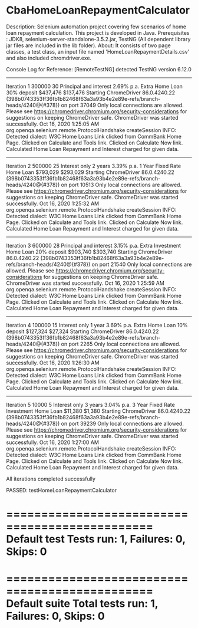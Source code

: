 # CbaHomeLoanRepaymentCalculator
Description: Selenium automation project covering few scenarios of home loan repayment calculation. This project is developed in Java. 
Prerequisites : JDK8, selenium-server-standalone-3.5.2.jar, TestNG (All dependent library jar files are included in the lib folder).
About: It consists of two page classes, a test class, an input file named 'HomeLoanRepaymentDetails.csv' and also included chromdriver.exe.


Console Log for Reference:
[RemoteTestNG] detected TestNG version 6.12.0
 
--------------------------------------------------------
Iteration 1
300000 30 Principal and interest 2.69% p.a. Extra Home Loan 30% deposit $437,476 $137,476
Starting ChromeDriver 86.0.4240.22 (398b0743353ff36fb1b82468f63a3a93b4e2e89e-refs/branch-heads/4240@{#378}) on port 37049
Only local connections are allowed.
Please see https://chromedriver.chromium.org/security-considerations for suggestions on keeping ChromeDriver safe.
ChromeDriver was started successfully.
Oct 16, 2020 1:25:05 AM org.openqa.selenium.remote.ProtocolHandshake createSession
INFO: Detected dialect: W3C
Home Loans Link clicked from CommBank Home Page.
Clicked on Calculate and Tools link.
Clicked on Calculate Now link.
Calculated Home Loan Repayment and Interest charged for given data.
 
--------------------------------------------------------
Iteration 2
500000 25 Interest only 2 years 3.39% p.a. 1 Year Fixed Rate Home Loan $793,029 $293,029
Starting ChromeDriver 86.0.4240.22 (398b0743353ff36fb1b82468f63a3a93b4e2e89e-refs/branch-heads/4240@{#378}) on port 10513
Only local connections are allowed.
Please see https://chromedriver.chromium.org/security-considerations for suggestions on keeping ChromeDriver safe.
ChromeDriver was started successfully.
Oct 16, 2020 1:25:32 AM org.openqa.selenium.remote.ProtocolHandshake createSession
INFO: Detected dialect: W3C
Home Loans Link clicked from CommBank Home Page.
Clicked on Calculate and Tools link.
Clicked on Calculate Now link.
Calculated Home Loan Repayment and Interest charged for given data.
 
--------------------------------------------------------
Iteration 3
600000 28 Principal and interest 3.15% p.a. Extra Investment Home Loan 20% deposit $903,740 $303,740
Starting ChromeDriver 86.0.4240.22 (398b0743353ff36fb1b82468f63a3a93b4e2e89e-refs/branch-heads/4240@{#378}) on port 21540
Only local connections are allowed.
Please see https://chromedriver.chromium.org/security-considerations for suggestions on keeping ChromeDriver safe.
ChromeDriver was started successfully.
Oct 16, 2020 1:25:59 AM org.openqa.selenium.remote.ProtocolHandshake createSession
INFO: Detected dialect: W3C
Home Loans Link clicked from CommBank Home Page.
Clicked on Calculate and Tools link.
Clicked on Calculate Now link.
Calculated Home Loan Repayment and Interest charged for given data.
 
--------------------------------------------------------
Iteration 4
100000 15 Interest only 1 year 3.69% p.a. Extra Home Loan 10% deposit $127,324 $27,324
Starting ChromeDriver 86.0.4240.22 (398b0743353ff36fb1b82468f63a3a93b4e2e89e-refs/branch-heads/4240@{#378}) on port 2265
Only local connections are allowed.
Please see https://chromedriver.chromium.org/security-considerations for suggestions on keeping ChromeDriver safe.
ChromeDriver was started successfully.
Oct 16, 2020 1:26:30 AM org.openqa.selenium.remote.ProtocolHandshake createSession
INFO: Detected dialect: W3C
Home Loans Link clicked from CommBank Home Page.
Clicked on Calculate and Tools link.
Clicked on Calculate Now link.
Calculated Home Loan Repayment and Interest charged for given data.
 
--------------------------------------------------------
Iteration 5
10000 5 Interest only 3 years 3.04% p.a. 3 Year Fixed Rate Investment Home Loan $11,380 $1,380
Starting ChromeDriver 86.0.4240.22 (398b0743353ff36fb1b82468f63a3a93b4e2e89e-refs/branch-heads/4240@{#378}) on port 39239
Only local connections are allowed.
Please see https://chromedriver.chromium.org/security-considerations for suggestions on keeping ChromeDriver safe.
ChromeDriver was started successfully.
Oct 16, 2020 1:27:00 AM org.openqa.selenium.remote.ProtocolHandshake createSession
INFO: Detected dialect: W3C
Home Loans Link clicked from CommBank Home Page.
Clicked on Calculate and Tools link.
Clicked on Calculate Now link.
Calculated Home Loan Repayment and Interest charged for given data.
 
All iterations completed successfully
 
PASSED: testHomeLoanRepaymentCalculator

===============================================
    Default test
    Tests run: 1, Failures: 0, Skips: 0
===============================================


===============================================
Default suite
Total tests run: 1, Failures: 0, Skips: 0
===============================================


